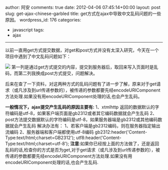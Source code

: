 author: 阿安
comments: true
date: 2012-04-06 07:45:14+00:00
layout: post
slug: get-ajax-chinese-garbled
title: get方式在ajax中导致中文乱码问题的一些原因。
wordpress_id: 176
categories:
- javascript
tags:
- ajax
---

以前一直用get方式提交数据，对get和post方式并没有太深入研究，今天在一个项目中遇到了中文乱码问题如下：

[![](/wp-content/uploads/2012/04/ajax.gif)](/wp-content/uploads/2012/04/ajax.gif)
第一列是通过get方式提交的内容，提交到服务器后，取回来写入页面时是乱码，而第二列我换成post方式提交，问题解决。

后来在查了一下资料，对这两种方式的乱码问题有了进一步了解，原来对于get请求（或凡涉及到url传递参数的），被传递的参数都要先经encodeURIComponent方法处理.如果没有用encodeURIComponent处理的话,也会产生乱码。

<!-- more -->

**一般情况下，ajax提交产生乱码的原因主要有:**
1、xtmlhttp 返回的数据默认的字符编码是utf-8，如果客户端页面是gb2312或者其它编码数据就会产生乱码
2、post方法提交数据默认的字符编码是utf-8，如果服务器端是gb2312或其他编码数据就会产生乱码
解决办法有：
1、若客户端是gb2312编码，则在服务器指定输出流编码
2、服务器端和客户端都使用utf-8编码
gb2312:header('Content-Type:text/html;charset=GB2312');
utf8:header('Content-Type:text/html;charset=utf-8');
**注意**:如果你已经按上面的方法做了，还是返回乱码的话,检查你的方式是否为get,对于get请求（或凡涉及到url传递参数的），被传递的参数都要先经encodeURIComponent方法处理.如果没有用encodeURIComponent处理的话,也会产生乱码.
